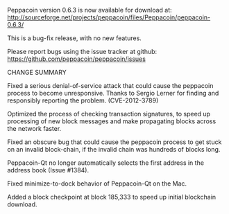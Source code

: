 Peppacoin version 0.6.3 is now available for download at:
  http://sourceforge.net/projects/peppacoin/files/Peppacoin/peppacoin-0.6.3/

This is a bug-fix release, with no new features.

Please report bugs using the issue tracker at github:
  https://github.com/peppacoin/peppacoin/issues

CHANGE SUMMARY

Fixed a serious denial-of-service attack that could cause the
peppacoin process to become unresponsive. Thanks to Sergio Lerner
for finding and responsibly reporting the problem. (CVE-2012-3789)

Optimized the process of checking transaction signatures, to
speed up processing of new block messages and make propagating
blocks across the network faster.

Fixed an obscure bug that could cause the peppacoin process to get
stuck on an invalid block-chain, if the invalid chain was
hundreds of blocks long.

Peppacoin-Qt no longer automatically selects the first address
in the address book (Issue #1384).

Fixed minimize-to-dock behavior of Peppacoin-Qt on the Mac.

Added a block checkpoint at block 185,333 to speed up initial
blockchain download.

